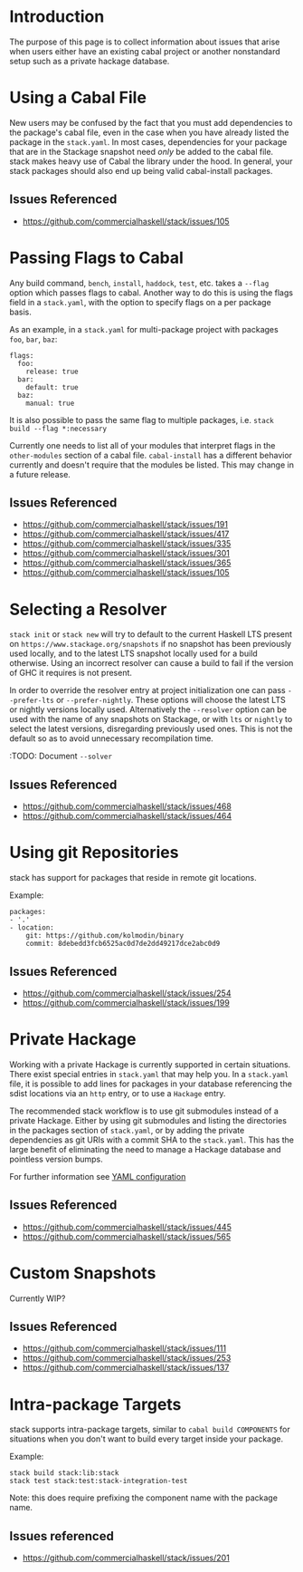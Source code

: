 # Introduction
The purpose of this page is to collect information about issues that arise when users either have an existing cabal project or another nonstandard setup such as a private hackage database.

# Using a Cabal File
New users may be confused by the fact that you must add dependencies to the package's cabal file, even in the case when you have already listed the package in the `stack.yaml`. In most cases, dependencies for your package that are in the Stackage snapshot need *only* be added to the cabal file. stack makes heavy use of Cabal the library under the hood. In general, your stack packages should also end up being valid cabal-install packages.

## Issues Referenced
  - https://github.com/commercialhaskell/stack/issues/105

# Passing Flags to Cabal

Any build command, `bench`, `install`, `haddock`, `test`, etc. takes a `--flag` option which passes flags to cabal. Another way to do this is using the flags field in a `stack.yaml`, with the option to specify flags on a per package basis.

As an example, in a `stack.yaml` for multi-package project with packages `foo`, `bar`, `baz`:

```
flags:
  foo:
    release: true
  bar:
    default: true
  baz:
    manual: true
```

It is also possible to pass the same flag to multiple packages, i.e. `stack build --flag *:necessary`

Currently one needs to list all of your modules that interpret flags in the `other-modules` section of a cabal file. `cabal-install` has a different behavior currently and doesn't require that the modules be listed. This may change in a future release.


## Issues Referenced
  - https://github.com/commercialhaskell/stack/issues/191
  - https://github.com/commercialhaskell/stack/issues/417
  - https://github.com/commercialhaskell/stack/issues/335
  - https://github.com/commercialhaskell/stack/issues/301
  - https://github.com/commercialhaskell/stack/issues/365
  - https://github.com/commercialhaskell/stack/issues/105

# Selecting a Resolver

`stack init` or `stack new` will try to default to the current Haskell LTS present on `https://www.stackage.org/snapshots` if no snapshot has been previously used locally, and to the latest LTS snapshot locally used for a build otherwise. Using an incorrect resolver can cause a build to fail if the version of GHC it requires is not present.

In order to override the resolver entry at project initialization one can pass `--prefer-lts` or `--prefer-nightly`. These options will choose the latest LTS or nightly versions locally used.
Alternatively the `--resolver` option can be used with the name of any snapshots on Stackage, or with `lts` or `nightly` to select the latest versions, disregarding previously used ones. This is not the default so as to avoid unnecessary recompilation time.

:TODO: Document `--solver`

## Issues Referenced
  - https://github.com/commercialhaskell/stack/issues/468
  - https://github.com/commercialhaskell/stack/issues/464

# Using git Repositories
stack has support for packages that reside in remote git locations.

Example:

```
packages:
- '.'
- location:
    git: https://github.com/kolmodin/binary
    commit: 8debedd3fcb6525ac0d7de2dd49217dce2abc0d9
```

## Issues Referenced
  - https://github.com/commercialhaskell/stack/issues/254
  - https://github.com/commercialhaskell/stack/issues/199

# Private Hackage
Working with a private Hackage is currently supported in certain situations.
There exist special entries in `stack.yaml` that may help you. In a `stack.yaml` file, it is possible
to add lines for packages in your database referencing the sdist locations via an `http` entry, or to use a `Hackage` entry.

The recommended stack workflow is to use git submodules instead of a private Hackage. Either by using git submodules and listing the directories in the packages section of `stack.yaml`, or by adding the private dependencies as git URIs with a commit SHA to the `stack.yaml`. This has the large benefit of eliminating the need to manage a Hackage database and pointless version bumps.

For further information see [YAML configuration](yaml_configuration.md)

## Issues Referenced
  - https://github.com/commercialhaskell/stack/issues/445
  - https://github.com/commercialhaskell/stack/issues/565

# Custom Snapshots
Currently WIP?
## Issues Referenced
  - https://github.com/commercialhaskell/stack/issues/111
  - https://github.com/commercialhaskell/stack/issues/253
  - https://github.com/commercialhaskell/stack/issues/137

# Intra-package Targets
stack supports intra-package targets, similar to `cabal build COMPONENTS` for situations when you don't want to build every target inside your package.

Example:
```
stack build stack:lib:stack
stack test stack:test:stack-integration-test
```

Note: this does require prefixing the component name with the package name.

## Issues referenced
  - https://github.com/commercialhaskell/stack/issues/201
